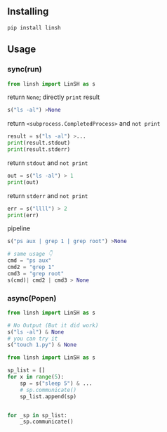 ## Installing
```shell
pip install linsh
```

## Usage
### sync(run)
```python
from linsh import LinSH as s
```

return `None`; directly `print` result
```python
s("ls -al") >None
```

return `<subprocess.CompletedProcess>` and `not print`  
```python
result = s("ls -al") >...
print(result.stdout)
print(result.stderr)
```

return `stdout` and `not print`  
```python
out = s("ls -al") > 1
print(out)
```

return `stderr` and `not print`  
```python
err = s("llll") > 2
print(err)
```


pipeline
```python
s("ps aux | grep 1 | grep root") >None

# same usage 👇
cmd = "ps aux"
cmd2 = "grep 1"
cmd3 = "grep root"
s(cmd)| cmd2 | cmd3 > None
```

### async(Popen)
```python
from linsh import LinSH as s

# No Output (But it did work)
s("ls -al") & None
# you can try it  
s("touch 1.py") & None
```


```python
from linsh import LinSH as s

sp_list = []
for x in range(5):
    sp = s("sleep 5") & ...
    # sp.communicate()
    sp_list.append(sp)


for _sp in sp_list:
    _sp.communicate()

```
